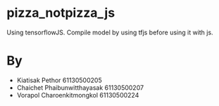 # pizza_notpizza_js
Using tensorflowJS.
Compile model by using tfjs before using it with js.

# By
* Kiatisak Pethor 61130500205​
* Chaichet Phaibunwitthayasak 61130500207​
* Vorapol Charoenkitmongkol 61130500224​

​
